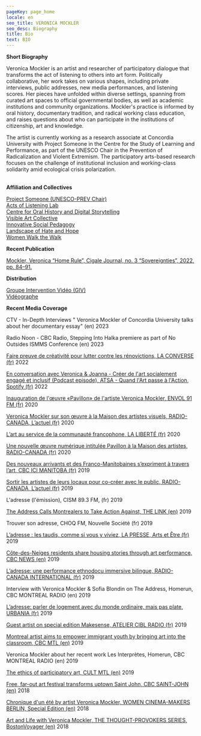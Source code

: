 ```yaml
---
pageKey: page_home
locale: en
seo_title: VERONICA MOCKLER
seo_desc: Biography
title: Bio
text: BIO
---
```

**Short Biography**

Veronica Mockler is an artist and researcher of participatory dialogue that transforms the act of listening to others into art form. Politically collaborative, her work takes on various shapes, including private interviews, public addresses, new media performances, and listening scores. Her pieces have unfolded within diverse settings, spanning from curated art spaces to official governmental bodies, as well as academic institutions and community organizations. Mockler's practice is informed by oral history, documentary tradition, and radical working class education, and raises questions about who can participate in the institutions of citizenship, art and knowledge.

The artist is currently working as a research associate at Concordia University with Project Someone in the Centre for the Study of Learning and Performance, as part of the UNESCO Chair in the Prevention of Radicalization and Violent Extremism. The participatory arts-based research focuses on the challenge of institutional inclusion and working-class solidarity amid ecological crisis polarization.

\
**Affiliation and Collectives**

[Project Someone (UNESCO-PREV Chair)](https://www.concordia.ca/cunews/main/stories/2023/06/14/concordia-artist-collaborates-with-black-youth-at-dazibao-gallery.html)\
[Acts of Listening Lab](https://www.concordia.ca/cuevents/finearts/listening/2021/04/14/i_can-t_stand_the_idea_of_putting_words.html?c=/finearts/research/labs/acts-of-listening/news)\
[Centre for Oral History and Digital Storytelling](https://storytelling.concordia.ca/veronica-mockler/)\
[Visible Art Collective](https://www.youtube.com/watch?v=zChKWbzR0mQ&ab_channel=VeronicaMockler)\
[Innovative Social Pedagogy](https://www.concordia.ca/cunews/artsci/learning-performance/2022/11/22/project-someone-s-veronica-mockler-travels-to-quebec-city-to-exp.html?c=/artsci/news)\
[Landscape of Hate and Hope](https://www.concordia.ca/cunews/artsci/learning-performance/2023/02/15/landscape-of-hate-releases-video-from-artist-residency.html?c=/artsci/news)\
[Women Walk the Walk](https://womenwalkmontreal.tumblr.com/)

**Recent Publication**

[Mockler, Veronica “Home Rule”, Cigale Journal, no. 3 “Sovereignties”, 2022, pp. 84–91.](https://cigale-cigale.ca/)

**Distribution**

[Groupe Intervention Vidéo (GIV)](https://givideo.org/1/)\
[Vidéographe](https://www.videographe.org/)

**Recent Media Coverage**

CTV - In-Depth Interviews " Veronica Mockler of Concordia University talks about her documentary essay" (en) 2023

Radio Noon - CBC Radio, Stepping Into Halka premiere as part of No Outsides ISMMS Conference (en) 2023

[Faire preuve de créativité pour lutter contre les rénovictions, LA CONVERSE (fr)](https://laconverse.com/faire-preuve-de-creativite-pour-lutter-contre-les-renovictions/) 2022

[En conversation avec Veronica & Joanna - Créer de l'art socialement engagé et inclusif (Podcast episode), ATSA - Quand l'Art passe à l'Action, Spotify (fr)](https://open.spotify.com/episode/7yNxMf6w3xPoB5BTVLt5WM?si=otxxRs-PQ4ydx7XQNOnWCA&nd=1) 2022

[Inauguration de l'œuvre «Pavillon» de l'artiste Veronica Mockler, ENVOL 91 FM (fr)](https://soundcloud.com/envol-91/inauguration-de-luvre-pavillon-de-lartiste-veronicapierre?fbclid=IwAR3LLsgZR4Ewdh4k4EP6N1w51Cq2L8UmMhyQgQr-8heeoo6SVoXLHfRGBus) 2020

[Veronica Mockler sur son œuvre à la Maison des artistes visuels, RADIO-CANADA, L’actuel (fr)](https://ici.radio-canada.ca/ohdio/premiere/emissions/l-actuel/episodes/449721/rattrapage-du-mercredi-4-decembre-2019) 2020

[L’art au service de la communauté francophone, LA LIBERTÉ (fr)](https://www.la-liberte.ca/2019/08/31/lart-au-service-de-la-communaute-francophone/) 2020

[Une nouvelle œuvre numérique intitulée Pavillon à la Maison des artistes, RADIO-CANADA (fr)](https://ici.radio-canada.ca/ohdio/premiere/emissions/le-6-a-9/episodes/442048/audio-fil-du-jeudi-29-aout-2019) 2020

[Des nouveaux arrivants et des Franco-Manitobaines s’expriment à travers l’art, CBC ICI MANITOBA (fr)](https://ici.radio-canada.ca/nouvelle/1279345/art-visuel-communaute-francophone-nouveaux-arrivants-franco-manitobain) 2019

[Sortir les artistes de leurs locaux pour co-créer avec le public, RADIO-CANADA, L’actuel (fr)](https://ici.radio-canada.ca/ohdio/premiere/emissions/l-actuel/episodes/442008/audio-fil-du-mercredi-28-aout-2019/2) 2019

L'adresse (l'émission), CISM 89.3 FM, (fr) 2019

[The Address Calls Montrealers to Take Action Against, THE LINK (en)](https://thelinknewspaper.ca/article/the-address-calls-montrealers-to-take-action-against-gentrification) 2019

Trouver son adresse, CHOQ FM, Nouvelle Société (fr) 2019

[L’adresse : les taudis, comme si vous y viviez, LA PRESSE, Arts et Être (fr)](https://www.lapresse.ca/arts/theatre/2019-05-26/l-adresse-les-taudis-comme-si-vous-y-viviez) 2019

[Côte-des-Neiges residents share housing stories through art performance, CBC NEWS (en)](https://www.cbc.ca/news/canada/montreal/cdn-housing-experience-performance-1.5148645) 2019

[L’adresse: une performance ethnodocu immersive bilingue, RADIO-CANADA INTERNATIONAL (fr)](https://www.rcinet.ca/fr/2019/05/24/ladresse-une-performance-ethno-documentaire-immersive-bilingue-au-coeur-de-larrondissement-cote-des-neiges/) 2019

Interview with Veronica Mockler & Sofia Blondin on The Address, Homerun, CBC MONTREAL RADIO (en) 2019

[L’adresse: parler de logement avec du monde ordinaire, mais pas plate, URBANIA (fr)](https://urbania.ca/article/ladresse-parler-de-logement-avec-du-monde-ordinaire-mais-pas-plate) 2019

[Guest artist on special edition Makesense, ATELIER CIBL RADIO (fr)](https://www.radioatelier.ca/tag/veronica-mockler/) 2019

[Montreal artist aims to empower immigrant youth by bringing art into the classroom, CBC MTL (en)](https://www.cbc.ca/news/canada/montreal/montreal-artist-immigrant-kids-1.5097305) 2019

Veronica Mockler about her recent work Les Interprètes, Homerun, CBC MONTREAL RADIO (en) 2019

[The ethics of participatory art, CULT MTL (en)](https://cultmtl.com/2019/04/veronica-mockler-les-interpretes/) 2019

[Free, far-out art festival transforms uptown Saint John, CBC SAINT-JOHN (en)](https://www.cbc.ca/news/canada/new-brunswick/third-shift-saint-john-2018-lineup-1.4788070) 2018

[Chronique d'un été by artist Veronica Mockler, WOMEN CINEMA-MAKERS BERLIN, Special Edition (en)](https://issuu.com/womencinereview/docs/special.edition/98) 2018

[Art and Life with Veronica Mockler, THE THOUGHT-PROVOKERS SERIES, BostonVoyager (en)](http://bostonvoyager.com/interview/art-life-veronica-mockler/) 2018
